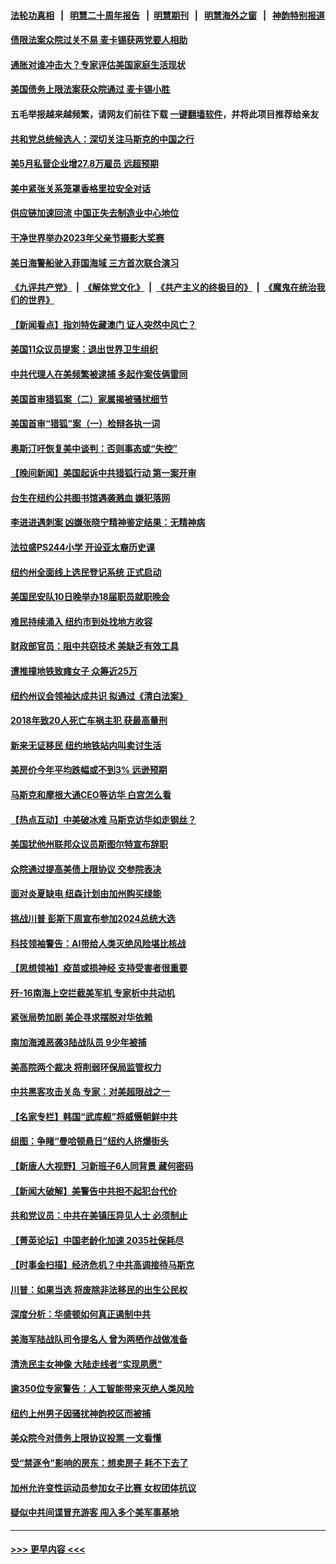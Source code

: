 #### [法轮功真相](https://github.com/gfw-breaker/truth/blob/master/README.md?t=0) &nbsp;&nbsp;|&nbsp;&nbsp; [明慧二十周年报告](https://github.com/gfw-breaker/mh-reports/blob/master/README.md?t=0) &nbsp;&nbsp;|&nbsp;&nbsp;[明慧期刊](https://github.com/gfw-breaker/mh-qikan) &nbsp;&nbsp;|&nbsp;&nbsp; [明慧海外之窗](https://github.com/gfw-breaker/mh-news/blob/master/README.md?t=0) &nbsp;&nbsp;|&nbsp;&nbsp; [神韵特别报道](https://github.com/gfw-breaker/mh-news/blob/master/shenyun.md?t=0)
#### [债限法案众院过关不易 麦卡锡获两党要人相助](../pages/nsc412/n14008344.md?t=06020643) 
#### [通胀对谁冲击大？专家评估美国家庭生活现状](../pages/nsc412/n14008321.md?t=06020643) 
#### [美国债务上限法案获众院通过 麦卡锡小胜](../pages/nsc412/n14008190.md?t=06020643) 
#### 五毛举报越来越频繁，请网友们前往下载 [一键翻墙软件](https://github.com/gfw-breaker/ssr-accounts)，并将此项目推荐给亲友
#### [共和党总统候选人：深切关注马斯克的中国之行](../pages/nsc412/n14008250.md?t=06020643) 
#### [美5月私营企业增27.8万雇员 远超预期](../pages/nsc412/n14008215.md?t=06020643) 
#### [美中紧张关系笼罩香格里拉安全对话](../pages/nsc412/n14008258.md?t=06020643) 
#### [供应链加速回流 中国正失去制造业中心地位](../pages/nsc412/n14008248.md?t=06020643) 
#### [干净世界举办2023年父亲节摄影大奖赛](../pages/nsc412/n14007557.md?t=06020643) 
#### [美日海警船驶入菲国海域 三方首次联合演习](../pages/nsc412/n14008145.md?t=06020643) 
#### [《九评共产党》](https://github.com/begood0513/9ping.md/blob/master/README.md) &nbsp;|&nbsp; [《解体党文化》](../../../../jtdwh.md/blob/master/README.md)  &nbsp;|&nbsp; [《共产主义的终极目的》](../../../../gczydzjmd.md/blob/master/README.md) &nbsp;|&nbsp; [《魔鬼在统治我们的世界》](../../../../mgztzwmdsj.md/blob/master/README.md) 
#### [【新闻看点】指刘特佐藏澳门 证人突然中风亡？](../pages/nsc412/n14008123.md?t=06020643) 
#### [美国11众议员提案：退出世界卫生组织](../pages/nsc412/n14007757.md?t=06020643) 
#### [中共代理人在美频繁被逮捕 多起作案伎俩雷同](../pages/nsc412/n14007760.md?t=06020643) 
#### [美国首审猎狐案（二）家属揭被骚扰细节](../pages/nsc412/n14007826.md?t=06020643) 
#### [美国首审“猎狐”案（一）检辩各执一词](../pages/nsc412/n14007837.md?t=06020643) 
#### [奥斯汀吁恢复美中谈判：否则事态或“失控”](../pages/nsc412/n14008047.md?t=06020643) 
#### [【晚间新闻】美国起诉中共猎狐行动 第一案开审](../pages/nsc412/n14007935.md?t=06020643) 
#### [台生在纽约公共图书馆遇袭溅血 嫌犯落网](../pages/nsc412/n14007787.md?t=06020643) 
#### [李进进遇刺案 凶嫌张晓宁精神鉴定结果：无精神病](../pages/nsc412/n14007785.md?t=06020643) 
#### [法拉盛PS244小学 开设亚太裔历史课](../pages/nsc412/n14007801.md?t=06020643) 
#### [纽约州全面线上选民登记系统 正式启动](../pages/nsc412/n14007828.md?t=06020643) 
#### [美国民安队10日晚举办18届职员就职晚会](../pages/nsc412/n14007830.md?t=06020643) 
#### [难民持续涌入 纽约市到处找地方收容](../pages/nsc412/n14007804.md?t=06020643) 
#### [财政部官员：阻中共窃技术 美缺乏有效工具](../pages/nsc412/n14007798.md?t=06020643) 
#### [遭推撞地铁致瘫女子 众筹近25万](../pages/nsc412/n14007778.md?t=06020643) 
#### [纽约州议会领袖达成共识 拟通过《清白法案》](../pages/nsc412/n14007780.md?t=06020643) 
#### [2018年致20人死亡车祸主犯 获最高量刑](../pages/nsc412/n14007782.md?t=06020643) 
#### [新来无证移民 纽约地铁站内叫卖讨生活](../pages/nsc412/n14007783.md?t=06020643) 
#### [美房价今年平均跌幅或不到3% 远逊预期](../pages/nsc412/n14007742.md?t=06020643) 
#### [马斯克和摩根大通CEO等访华 白宫怎么看](../pages/nsc412/n14007549.md?t=06020643) 
#### [【热点互动】中美破冰难 马斯克访华如走钢丝？](../pages/nsc412/n14007591.md?t=06020643) 
#### [美国犹他州联邦众议员斯图尔特宣布辞职](../pages/nsc412/n14007642.md?t=06020643) 
#### [众院通过提高美债上限协议 交参院表决](../pages/nsc412/n14007690.md?t=06020643) 
#### [面对炎夏缺电 纽森计划由加州购买绿能](../pages/nsc412/n14007739.md?t=06020643) 
#### [挑战川普 彭斯下周宣布参加2024总统大选](../pages/nsc412/n14007637.md?t=06020643) 
#### [科技领袖警告：AI带给人类灭绝风险堪比核战](../pages/nsc412/n14007585.md?t=06020643) 
#### [【思想领袖】疫苗或损神经 支持受害者很重要](../pages/nsc412/n13970705.md?t=06020643) 
#### [歼-16南海上空拦截美军机 专家析中共动机](../pages/nsc412/n14007462.md?t=06020643) 
#### [紧张局势加剧 美企寻求摆脱对华依赖](../pages/nsc412/n14007653.md?t=06020643) 
#### [南加海滩恶袭3陆战队员 9少年被捕](../pages/nsc412/n14007648.md?t=06020643) 
#### [美高院两个裁决 将削弱环保局监管权力](../pages/nsc412/n14007491.md?t=06020643) 
#### [中共黑客攻击关岛 专家：对美超限战之一](../pages/nsc412/n14007253.md?t=06020643) 
#### [【名家专栏】韩国“武库舰”将威慑朝鲜中共](../pages/nsc412/n14007369.md?t=06020643) 
#### [组图：争睹“曼哈顿悬日”纽约人挤爆街头](../pages/nsc412/n14007508.md?t=06020643) 
#### [【新唐人大视野】习新班子6人同背景 藏何密码](../pages/nsc412/n14007588.md?t=06020643) 
#### [【新闻大破解】美警告中共担不起犯台代价](../pages/nsc412/n14007516.md?t=06020643) 
#### [共和党议员：中共在美镇压异见人士 必须制止](../pages/nsc412/n14007518.md?t=06020643) 
#### [【菁英论坛】中国老龄化加速 2035社保耗尽](../pages/nsc412/n14007495.md?t=06020643) 
#### [【时事金扫描】经济危机？中共高调接待马斯克](../pages/nsc412/n14007488.md?t=06020643) 
#### [川普：如果当选 将废除非法移民的出生公民权](../pages/nsc412/n14007496.md?t=06020643) 
#### [深度分析：华盛顿如何真正遏制中共](../pages/nsc412/n14007386.md?t=06020643) 
#### [美海军陆战队司令提名人 曾为两栖作战做准备](../pages/nsc412/n14007371.md?t=06020643) 
#### [清洗民主女神像 大陆走线者“实现夙愿”](../pages/nsc412/n14007106.md?t=06020643) 
#### [逾350位专家警告：人工智能带来灭绝人类风险](../pages/nsc412/n14007041.md?t=06020643) 
#### [纽约上州男子因骚扰神韵校区而被捕](../pages/nsc412/n14006970.md?t=06020643) 
#### [美众院今对债务上限协议投票 一文看懂](../pages/nsc412/n14007395.md?t=06020643) 
#### [受“禁逐令”影响的房东：想卖房子 耗不下去了](../pages/nsc412/n14007150.md?t=06020643) 
#### [加州允许变性运动员参加女子比赛 女权团体抗议](../pages/nsc412/n14007035.md?t=06020643) 
#### [疑似中共间谍冒充游客 闯入多个美军事基地](../pages/nsc412/n14007427.md?t=06020643) 

----
#### [ >>> 更早内容 <<< ](../indexes/nsc412-earlier.md)
